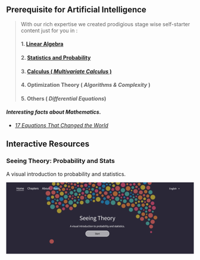 
## Prerequisite for Artificial Intelligence
 

> With our rich expertise we created prodigious stage wise self-starter content just for you in :
>
>
> #### 1. [Linear Algebra](./linear%20algebra)
> #### 2. [Statistics and Probability](./statistics%20and%20probability)
> #### 3. [Calculus ( *Multivariate Calculus* )](./calculus)
> #### 4. Optimization Theory ( *Algorithms & Complexity* )
> #### 5. Others ( *Differential Equations*)
> 

#### *Interesting facts about Mathematics.*
- *[17 Equations That Changed the World](https://medium.com/however-mathematics/17-equations-that-changed-the-world-a043a8c24022)*

## Interactive Resources

### Seeing Theory: Probability and Stats

A visual introduction to probability and statistics.

[<p align="center"><img src="https://github.com/ash11sh/co-learning-lounge/raw/master/imagess/seeing_theory.png" width="1000"></p>](https://seeing-theory.brown.edu)
